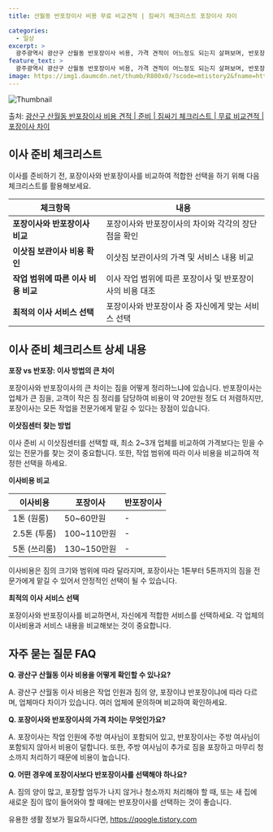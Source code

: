 ```yaml
---
title: 산월동 반포장이사 비용 무료 비교견적 | 짐싸기 체크리스트 포장이사 차이

categories:
  - 일상
excerpt: >
  광주광역시 광산구 산월동 반포장이사 비용, 가격 견적이 어느정도 되는지 살펴보며, 반포장이사를 준비함에 있어 짐싸기 준비 체크리스트가 무엇인지 보겠습니다. 마지막으로 포장이사와 차이점을 통해 무료 비교견적으로 어떤 것이 더 합리적인 선택인지 공유 드립니다.광산구 산월동 포장이사 견적 샘플 보기 👈 클릭광산구 산월동 포장이사 가격 살펴보기 👈 클릭광산구 산월동 반포장이사 평균 이사 비용평수광산구 산월동 평균 이사 비용원룸 이사9평 이하 (1톤)30만원~투룸/쓰리룸 이사16평 ~ 20평 (2.5톤)80만원~쓰리룸 이사21평 (5톤) ~110만원~우리집 무료 이사견적 받기 👈 클릭포장 vs 반포장: 이사 방법의 큰 차이이사 비용과 작업 범위를 고려할 때, 포장이사와 반포장이사의 가장 큰 차이는 짐을 어떻..
feature_text: >
  광주광역시 광산구 산월동 반포장이사 비용, 가격 견적이 어느정도 되는지 살펴보며, 반포장이사를 준비함에 있어 짐싸기 준비 체크리스트가 무엇인지 보겠습니다. 마지막으로 포장이사와 차이점을 통해 무료 비교견적으로 어떤 것이 더 합리적인 선택인지 공유 드립니다.광산구 산월동 포장이사 견적 샘플 보기 👈 클릭광산구 산월동 포장이사 가격 살펴보기 👈 클릭광산구 산월동 반포장이사 평균 이사 비용평수광산구 산월동 평균 이사 비용원룸 이사9평 이하 (1톤)30만원~투룸/쓰리룸 이사16평 ~ 20평 (2.5톤)80만원~쓰리룸 이사21평 (5톤) ~110만원~우리집 무료 이사견적 받기 👈 클릭포장 vs 반포장: 이사 방법의 큰 차이이사 비용과 작업 범위를 고려할 때, 포장이사와 반포장이사의 가장 큰 차이는 짐을 어떻..
image: https://img1.daumcdn.net/thumb/R800x0/?scode=mtistory2&fname=https%3A%2F%2Fblog.kakaocdn.net%2Fdn%2FrdfZf%2FbtsHbsIgi5l%2FahOKSTUTaktJ1yO5BS3NnK%2Fimg.webp
---
```


![Thumbnail](https://img1.daumcdn.net/thumb/R800x0/?scode=mtistory2&fname=https%3A%2F%2Fblog.kakaocdn.net%2Fdn%2FrdfZf%2FbtsHbsIgi5l%2FahOKSTUTaktJ1yO5BS3NnK%2Fimg.webp)

<p>출처: <a href="https://qoogle.tistory.com/9501" rel="dofollow">광산구 산월동 반포장이사 비용 견적 | 준비 | 짐싸기 체크리스트 | 무료 비교견적 | 포장이사 차이</a> </p>

## 이사 준비 체크리스트

이사를 준비하기 전, 포장이사와 반포장이사를 비교하여 적합한 선택을 하기 위해 다음 체크리스트를 활용해보세요.

**체크항목** | **내용**  
---|---  
**포장이사와 반포장이사 비교** | 포장이사와 반포장이사의 차이와 각각의 장단점을 확인  
**이삿짐 보관이사 비용 확인** | 이삿짐 보관이사의 가격 및 서비스 내용 비교  
**작업 범위에 따른 이사 비용 비교** | 이사 작업 범위에 따른 포장이사 및 반포장이사의 비용 대조  
**최적의 이사 서비스 선택** | 포장이사와 반포장이사 중 자신에게 맞는 서비스 선택  
  


## 이사 준비 체크리스트 상세 내용

**포장 vs 반포장: 이사 방법의 큰 차이**

포장이사와 반포장이사의 큰 차이는 짐을 어떻게 정리하느냐에 있습니다. 반포장이사는 업체가 큰 짐을, 고객이 작은 짐 정리를 담당하여 비용이
약 20만원 정도 더 저렴하지만, 포장이사는 모든 작업을 전문가에게 맡길 수 있다는 장점이 있습니다.

**이삿짐센터 찾는 방법**

이사 준비 시 이삿짐센터를 선택할 때, 최소 2~3개 업체를 비교하여 가격보다는 믿을 수 있는 전문가를 찾는 것이 중요합니다. 또한, 작업
범위에 따라 이사 비용을 비교하여 적정한 선택을 하세요.

**이사비용 비교**

**이사비용** | **포장이사** | **반포장이사**  
---|---|---  
1톤 (원룸) | 50~60만원 | -  
2.5톤 (투룸) | 100~110만원 | -  
5톤 (쓰리룸) | 130~150만원 | -  
  
이사비용은 짐의 크기와 범위에 따라 달라지며, 포장이사는 1톤부터 5톤까지의 짐을 전문가에게 맡길 수 있어서 안정적인 선택이 될 수
있습니다.

**최적의 이사 서비스 선택**

포장이사와 반포장이사를 비교하면서, 자신에게 적합한 서비스를 선택하세요. 각 업체의 이사비용과 서비스 내용을 비교해보는 것이 중요합니다.



## 자주 묻는 질문 FAQ

**Q. 광산구 산월동 이사 비용을 어떻게 확인할 수 있나요?**

A. 광산구 산월동 이사 비용은 작업 인원과 짐의 양, 포장이냐 반포장이냐에 따라 다르며, 업체마다 차이가 있습니다. 여러 업체에 문의하며
비교하여 확인하세요.

**Q. 포장이사와 반포장이사의 가격 차이는 무엇인가요?**

A. 포장이사는 작업 인원에 주방 여사님이 포함되어 있고, 반포장이사는 주방 여사님이 포함되지 않아서 비용이 덜합니다. 또한, 주방 여사님이
추가로 짐을 포장하고 마무리 청소까지 처리하기 때문에 비용이 높습니다.

**Q. 어떤 경우에 포장이사보다 반포장이사를 선택해야 하나요?**

A. 짐의 양이 많고, 포장할 엄두가 나지 않거나 청소까지 처리해야 할 때, 또는 새 집에 새로운 짐이 많이 들어와야 할 때에는 반포장이사를
선택하는 것이 좋습니다.



 

유용한 생활 정보가 필요하시다면, <a href="https://qoogle.tistory.com" rel="dofollow">https://qoogle.tistory.com</a>


